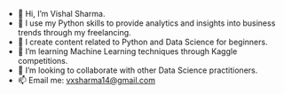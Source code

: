 - 👋 Hi, I’m Vishal Sharma.
- 👀 I use my Python skills to provide analytics and insights into business trends through my freelancing.
- 🔭 I create content related to Python and Data Science for beginners.
- 🌱 I’m learning Machine Learning techniques through Kaggle competitions.
- 💞️ I’m looking to collaborate with other Data Science practitioners.
- 📫 Email me: vxsharma14@gmail.com

<!---
vxsharma-14/vxsharma-14 is a ✨ special ✨ repository because its `README.md` (this file) appears on your GitHub profile.
You can click the Preview link to take a look at your changes.
--->
